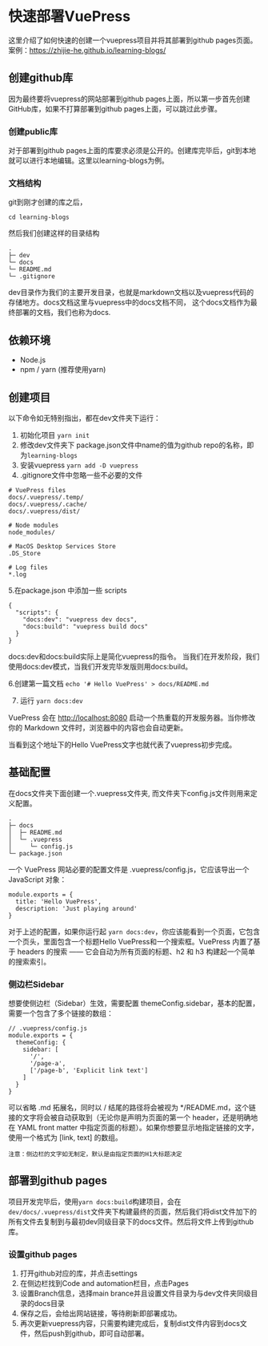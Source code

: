 # 快速部署VuePress
这里介绍了如何快速的创建一个vuepress项目并将其部署到github pages页面。
案例：https://zhijie-he.github.io/learning-blogs/

## 创建github库
因为最终要将vuepress的网站部署到github pages上面，所以第一步首先创建GitHub库，如果不打算部署到github pages上面，可以跳过此步骤。

### 创建public库
对于部署到github pages上面的库要求必须是公开的。创建库完毕后，git到本地就可以进行本地编辑。这里以learning-blogs为例。

### 文档结构
git到刚才创建的库之后，

```
cd learning-blogs
```

然后我们创建这样的目录结构
```
.
├─ dev
└─ docs
└─ README.md
└─ .gitignore
```

dev目录作为我们的主要开发目录，也就是markdown文档以及vuepress代码的存储地方。docs文档这里与vuepress中的docs文档不同， 这个docs文档作为最终部署的文档，我们也称为docs.

## 依赖环境

* Node.js
* npm / yarn (推荐使用yarn)

## 创建项目
以下命令如无特别指出，都在dev文件夹下运行：
1. 初始化项目 `yarn init`
2. 修改dev文件夹下 package.json文件中name的值为github repo的名称，即为`learning-blogs`
3. 安装vuepress `yarn add -D vuepress`
4. .gitignore文件中忽略一些不必要的文件

```
# VuePress files
docs/.vuepress/.temp/
docs/.vuepress/.cache/
docs/.vuepress/dist/

# Node modules
node_modules/

# MacOS Desktop Services Store
.DS_Store

# Log files
*.log
```

5.在package.json 中添加一些 scripts
```
{
  "scripts": {
    "docs:dev": "vuepress dev docs",
    "docs:build": "vuepress build docs"
  }
}
```
docs:dev和docs:build实际上是简化vuepress的指令。
当我们在开发阶段，我们使用docs:dev模式，当我们开发完毕发版则用docs:build。


6.创建第一篇文档
`echo '# Hello VuePress' > docs/README.md`


7. 运行
`yarn docs:dev`

VuePress 会在 <http://localhost:8080> 启动一个热重载的开发服务器。当你修改你的 Markdown 文件时，浏览器中的内容也会自动更新。

当看到这个地址下的Hello VuePress文字也就代表了vuepress初步完成。


## 基础配置
在docs文件夹下面创建一个.vuepress文件夹, 而文件夹下config.js文件则用来定义配置。
```
.
├─ docs
│  ├─ README.md
│  └─ .vuepress
│     └─ config.js
└─ package.json
```

一个 VuePress 网站必要的配置文件是 .vuepress/config.js，它应该导出一个 JavaScript 对象：
```
module.exports = {
  title: 'Hello VuePress',
  description: 'Just playing around'
}
```
对于上述的配置，如果你运行起 `yarn docs:dev`，你应该能看到一个页面，它包含一个页头，里面包含一个标题Hello VuePress和一个搜索框。VuePress 内置了基于 headers 的搜索 —— 它会自动为所有页面的标题、h2 和 h3 构建起一个简单的搜索索引。


### 侧边栏Sidebar
想要使侧边栏（Sidebar）生效，需要配置 themeConfig.sidebar，基本的配置，需要一个包含了多个链接的数组：

```
// .vuepress/config.js
module.exports = {
  themeConfig: {
    sidebar: [
      '/',
      '/page-a',
      ['/page-b', 'Explicit link text']
    ]
  }
}
```
可以省略 .md 拓展名，同时以 / 结尾的路径将会被视为 */README.md，这个链接的文字将会被自动获取到（无论你是声明为页面的第一个 header，还是明确地在 YAML front matter 中指定页面的标题）。如果你想要显示地指定链接的文字，使用一个格式为 [link, text] 的数组。

`注意：侧边栏的文字如无制定，默认是由指定页面的H1大标题决定`

## 部署到github pages
项目开发完毕后，使用`yarn docs:build`构建项目，会在`dev/docs/.vuepress/dist`文件夹下构建最终的页面，然后我们将dist文件加下的所有文件去复制到与最初dev同级目录下的docs文件。然后将文件上传到github库。

### 设置github pages
1. 打开github对应的库，并点击settings
2. 在侧边栏找到Code and automation栏目，点击Pages
3. 设置Branch信息，选择main brance并且设置文件目录为与dev文件夹同级目录的docs目录
4. 保存之后，会给出网站链接，等待刷新即部署成功。
5. 再次更新vuepress内容，只需要构建完成后，复制dist文件内容到docs文件，然后push到github，即可自动部署。